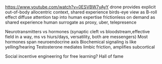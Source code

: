 https://www.youtube.com/watch?v=0ESVBW7yAyY
drone provides explicit out-of-body allocentric context, shared experience
birds-eye view as B-roll effect diffuse attention
tap into human expertise frictionless on demand as shared experience
human surrogate as proxy, uber, telepresence

Neurotransmitters vs hormones (synaptic cleft vs bloodstream,effective field in a way, ms vs hiurs/days, versatility, both are messengers)
Most hormones span neuroendocrine axis
Biochemical signaling is like yelling/hearing
Testosterone mediates limbic friction, amplifies subcortical

Social incentive engineering for free learning? Hall of fame
